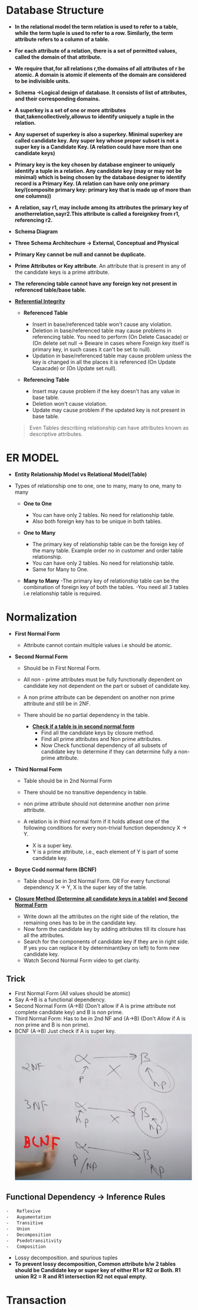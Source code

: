 # Database Structure

- **In the relational model the term relation is used to refer to a table, while the term tuple is used to refer to a row. Similarly, the term attribute refers to a column of a table.**
- **For each attribute of a relation, there is a set of permitted values, called the domain of that attribute.**
- **We require that,for all relations r,the domains of all attributes of r be atomic. A domain is atomic if elements of the domain are considered to be indivisible units.**
- **Schema ->Logical design of database. It consists of list of attributes, and their **corresponding** domains.**
- **A superkey is a set of one or more attributes that,takencollectively,allowus to identify uniquely a tuple in the relation.**
- **Any superset of superkey is also a superkey. Minimal superkey are called candidate key.  Any super key whose proper subset is not a super key is a Candidate Key. (A relation could have more than one candidate keys)**
- **Primary key is the key chosen by database engineer to uniquely identify a tuple in a relation. Any candidate key (may or may not be minimal) which is being chosen by the database designer to identify record is a Primary Key. (A relation can have only one primary key/(composite primary key: primary key that is made up of more than one columns))**
- **A relation, say r1, may include among its attributes the primary key of anotherrelation,sayr2.This attribute is called a foreignkey from r1, referencing r2.**
-  **Schema Diagram**
-  **Three Schema Architechure -> External, Conceptual and Physical**
-  **Primary Key cannot be null and cannot be duplicate.**
- **Prime Attributes or Key attribute**.  An attribute that is present in any of the candidate keys is a prime attribute.
-  **The referencing table cannot have any foreign key not present in referenced table/base table.**

-  **[Referential Integrity](https://www.youtube.com/watch?v=DM2lAomoDrg&list=PLxCzCOWd7aiFAN6I8CuViBuCdJgiOkT2Y&index=10)**

   -  **Referenced Table**
      -  Insert in base/referenced table won't cause any violation.
      -  Deletion in base/referenced table may cause problems in referencing table. You need to perform (On Delete Casacade) or (On delete set null -> Beware in cases where Foreign key itself is primary key, in such cases it can't be set to null).
      -  Updation in base/referenced table may cause problem unless the key is changed in all the places it is referenced (On Update Casacade) or (On Update set null).

   - **Referencing Table**
     - Insert may cause problem if the key doesn't has any value in base table.
     - Deletion won't cause violation.
     - Update may cause problem if the updated key is not present in base table.

    >Even Tables describing relationship can have attributes known as descriptive attributes.



# ER MODEL
- **Entity Relationship Model vs Relational Model(Table)**
 
- Types of relationship one to one, one to many, many to one, many to many

    - **One to One**
        - You can have only 2 tables. No need for relationship table.
        - Also both foreign key has to be unique in both tables.

    - **One to Many**
        - The primary key of relationship table can be the foreign key of the many table. Example order no in customer and order table relationship.
        - You can have only 2 tables. No need for relationship table.
        - Same for Many to One.

    - **Many to Many**
        -The primary key of relationship table can be the combination of foreign key of both the tables.
        -You need all 3 tables i.e relationship table is required.


# Normalization

-   **First Normal Form**
    -   Attribute cannot contain multiple values i.e should be atomic.

-   **Second Normal Form**
    -   Should be in First Normal Form.
    -   All non - prime attributes must be fully functionally dependent on candidate key not dependent on the part or subset of candidate key.
    -  A non prime attribute can be dependent on another non prime attribute and still be in 2NF.
    -  There should be no partial dependency in the table.
  
       -  **[Check if a table is in second normal form](https://www.youtube.com/watch?v=tkbAA--wKOc&list=PLxCzCOWd7aiFAN6I8CuViBuCdJgiOkT2Y&index=23)**
          -  Find all the candidate keys by closure method.
          -  Find all prime attributes and Non prime attributes.
          -  Now  Check functional dependency of all subsets of candidate key to determine if they can determine fully a non-prime attribute.

-   **Third Normal Form**
    -   Table should be in 2nd Normal Form
    -   There should be no transitive dependency in table.
    -   non prime attribute should not determine another non prime attribute.
    -   A relation is in third normal form if it holds atleast one of the following conditions for every non-trivial function dependency X → Y.

        - X is a super key.
        - Y is a prime attribute, i.e., each element of Y is part of some candidate key.

-   **Boyce Codd normal form (BCNF)**
    -   Table shoud be in 3rd Normal Form. OR For every functional dependency X → Y, X is the super key of the table.


-   **[Closure Method (Determine all candidate keys in a table)](https://www.youtube.com/watch?v=bSdvM_0hzgc&list=PLxCzCOWd7aiFAN6I8CuViBuCdJgiOkT2Y&index=21 ) and [Second Normal Form](https://www.youtube.com/watch?v=tkbAA--wKOc&list=PLxCzCOWd7aiFAN6I8CuViBuCdJgiOkT2Y&index=23)**

    -   Write down all the attributes on the right side of the relation, the remaining ones has to be in the candidate key.
    -   Now form the candidate key by adding attributes till its closure has all the attributes.
    -   Search for the components of candidate key if they are in right side. If yes you can replace it by determinant(key on left) to form new candidate key.
    -   Watch Second Normal Form video to get clarity. 

## Trick
- First Normal Form (All values should be atomic)
- Say A->B is a functional dependency.
- Second Normal Form (A->B) (Don't allow if A is prime attribute not complete candidate key) and B is non prime.
- Third Normal Form: Has to be in 2nd NF and (A->B) (Don't Allow if A is non prime and B is non prime).
- BCNF (A->B) Just check if A is super key.
![](res/normal_forms.jpg)

## **Functional Dependency -> Inference Rules**
    -   Reflexive
    -   Augumentation
    -   Transitive
    -   Union
    -   Decomposition
    -   Psedotransitivity
    -   Composition

-    Lossy decomposition. and spurious tuples
-    **To prevent lossy decomposition, Common attribute b/w 2 tables should be Candidate key or super key of either R1 or R2 or Both. R1 union R2 = R and R1 intersection R2 not equal empty.**


# Transaction
